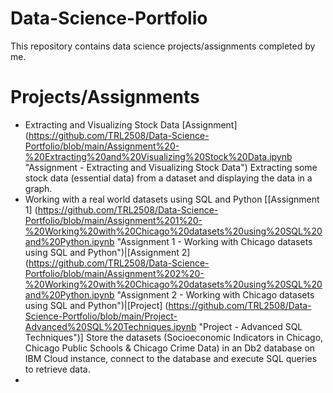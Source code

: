 # Data-Science-Portfolio
This repository contains data science projects/assignments completed by me.

# Projects/Assignments
* Extracting and Visualizing Stock Data [Assignment] (https://github.com/TRL2508/Data-Science-Portfolio/blob/main/Assignment%20-%20Extracting%20and%20Visualizing%20Stock%20Data.ipynb "Assignment - Extracting and Visualizing Stock Data")
      Extracting some stock data (essential data) from a dataset and displaying the data in a graph.
* Working with a real world datasets using SQL and Python [[Assignment 1] (https://github.com/TRL2508/Data-Science-Portfolio/blob/main/Assignment%201%20-%20Working%20with%20Chicago%20datasets%20using%20SQL%20and%20Python.ipynb "Assignment 1 - Working with Chicago datasets using SQL and Python")|[Assignment 2] (https://github.com/TRL2508/Data-Science-Portfolio/blob/main/Assignment%202%20-%20Working%20with%20Chicago%20datasets%20using%20SQL%20and%20Python.ipynb "Assignment 2 - Working with Chicago datasets using SQL and Python")|[Project] (https://github.com/TRL2508/Data-Science-Portfolio/blob/main/Project-Advanced%20SQL%20Techniques.ipynb "Project - Advanced SQL Techniques")]
      Store the datasets (Socioeconomic Indicators in Chicago, Chicago Public Schools & Chicago Crime Data) in an Db2 database on IBM Cloud instance, connect to the database and execute SQL queries to retrieve data.
* 
